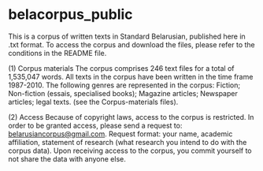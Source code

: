 # belacorpus_public
This is a corpus of written texts in Standard Belarusian, published here in .txt format. To access the corpus and download the files, please refer to the conditions in the README file.

(1) Corpus materials
The corpus comprises 246 text files for a total of 1,535,047 words. All texts in the corpus have been written in the time frame 1987-2010.
The following genres are represented in the corpus: Fiction; Non-fiction (essais, specialised books); Magazine articles; Newspaper articles; legal texts. (see the Corpus-materials files).

(2) Access
Because of copyright laws, access to the corpus is restricted. In order to be granted access, please send a request to: belarusiancorpus@gmail.com.
Request format: your name, academic affiliation, statement of research (what research you intend to do with the corpus data). Upon receiving access to the corpus, you commit yourself to not share the data with anyone else. 
